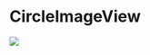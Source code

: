 # CircleImageView

[![](https://jitpack.io/v/matrixdevz/CircleImageView.svg)](https://jitpack.io/#matrixdevz/CircleImageView)
